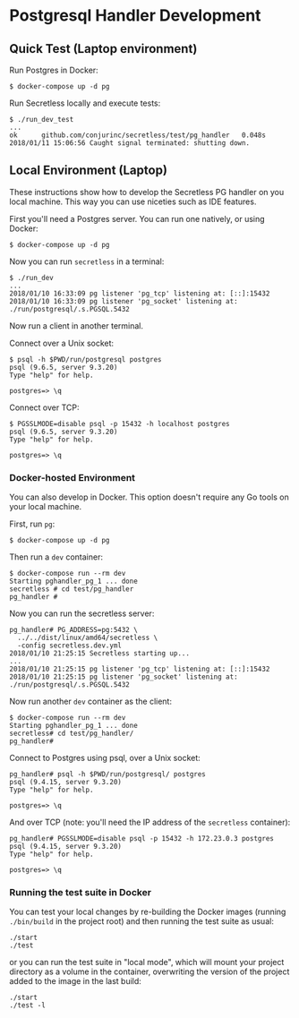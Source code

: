 # Postgresql Handler Development

## Quick Test (Laptop environment)

Run Postgres in Docker:

```sh-session
$ docker-compose up -d pg
```

Run Secretless locally and execute tests:

```sh-session
$ ./run_dev_test
...
ok      github.com/conjurinc/secretless/test/pg_handler   0.048s
2018/01/11 15:06:56 Caught signal terminated: shutting down.
```

## Local Environment (Laptop)

These instructions show how to develop the Secretless PG handler on you local machine. This way you can use niceties such as IDE features.

First you'll need a Postgres server. You can run one natively, or using Docker:

```sh-session
$ docker-compose up -d pg
```

Now you can run `secretless` in a terminal:

```sh-session
$ ./run_dev
...
2018/01/10 16:33:09 pg listener 'pg_tcp' listening at: [::]:15432
2018/01/10 16:33:09 pg listener 'pg_socket' listening at: ./run/postgresql/.s.PGSQL.5432
```

Now run a client in another terminal.

Connect over a Unix socket:

```sh-session
$ psql -h $PWD/run/postgresql postgres
psql (9.6.5, server 9.3.20)
Type "help" for help.

postgres=> \q
```

Connect over TCP:

```sh-session
$ PGSSLMODE=disable psql -p 15432 -h localhost postgres
psql (9.6.5, server 9.3.20)
Type "help" for help.

postgres=> \q
```

### Docker-hosted Environment

You can also develop in Docker. This option doesn't require any Go tools on your local machine. 

First, run `pg`:

```sh-session
$ docker-compose up -d pg
```

Then run a `dev` container:

```sh-session
$ docker-compose run --rm dev
Starting pghandler_pg_1 ... done
secretless # cd test/pg_handler
pg_handler # 
```

Now you can run the secretless server:

```sh-session
pg_handler# PG_ADDRESS=pg:5432 \
  ../../dist/linux/amd64/secretless \
  -config secretless.dev.yml
2018/01/10 21:25:15 Secretless starting up...
...
2018/01/10 21:25:15 pg listener 'pg_tcp' listening at: [::]:15432
2018/01/10 21:25:15 pg listener 'pg_socket' listening at: ./run/postgresql/.s.PGSQL.5432
```

Now run another `dev` container as the client:

```sh-session
$ docker-compose run --rm dev
Starting pghandler_pg_1 ... done
secretless# cd test/pg_handler/
pg_handler#
```

Connect to Postgres using psql, over a Unix socket:

```sh-session
pg_handler# psql -h $PWD/run/postgresql/ postgres
psql (9.4.15, server 9.3.20)
Type "help" for help.

postgres=> \q
```

And over TCP (note: you'll need the IP address of the `secretless` container):

```sh-session
pg_handler# PGSSLMODE=disable psql -p 15432 -h 172.23.0.3 postgres
psql (9.4.15, server 9.3.20)
Type "help" for help.

postgres=> \q
```

### Running the test suite in Docker
You can test your local changes by re-building the Docker images (running
`./bin/build` in the project root) and then running the test suite as usual:
```
./start
./test
```
or you can run the test suite in "local mode", which will mount your project
directory as a volume in the container, overwriting the version of the project
added to the image in the last build:
```
./start
./test -l
```
